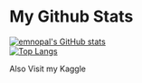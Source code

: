 # My Github Stats

[![emnopal's GitHub stats](https://github-readme-stats.vercel.app/api?username=emnopal)](https://github.com/emnopal/test-stats) <br>
[![Top Langs](https://github-readme-stats.vercel.app/api/top-langs/?username=emnopal&langs_count=10&hide=jupyter%20notebook,visual%20basic%20.net,pascal)](https://github.com/emnopal/test-stats) <br>

Also Visit my Kaggle




